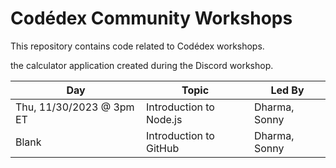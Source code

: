 # Codédex Community Workshops

This repository contains code related to Codédex workshops.

the calculator application created during the Discord workshop.

| Day         | Topic       | Led By       | 
| ----------- | ----------- | ------------ |
| Thu, 11/30/2023 @ 3pm ET | Introduction to Node.js | Dharma, Sonny |
| Blank | Introduction to GitHub | Dharma, Sonny |
